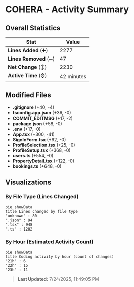 # COHERA - Activity Summary 

## Overall Statistics

| Stat                   | Value                                                             |
| ---------------------- | ----------------------------------------------------------------- |
| **Lines Added** (➕)   | 2277                                          |
| **Lines Removed** (➖) | 47                                        |
| **Net Change** (↕)    | 2230                |
| **Active Time** (⌚)   | 42 minutes |


## Modified Files
- **.gitignore** (+40, -4)
- **tsconfig.app.json** (+36, -0)
- **COMMIT_EDITMSG** (+17, -2)
- **package.json** (+58, -0)
- **.env** (+17, -0)
- **App.tsx** (+300, -41)
- **SignInForm.tsx** (+92, -0)
- **ProfileSelection.tsx** (+25, -0)
- **ProfileSetup.tsx** (+368, -0)
- **users.ts** (+554, -0)
- **PropertyDetail.tsx** (+122, -0)
- **bookings.ts** (+648, -0)

## Visualizations

### By File Type (Lines Changed)

```mermaid
pie showData
title Lines changed by file type
"unknown" : 80
".json" : 94
".tsx" : 948
".ts" : 1202
```

### By Hour (Estimated Activity Count)

```mermaid
pie showData
title Coding activity by hour (count of changes)
"21h" : 6
"22h" : 15
"23h" : 11
```


> **Last Updated:** 7/24/2025, 11:49:05 PM